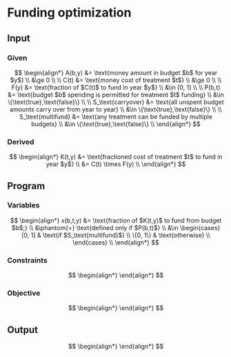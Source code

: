 # Funding optimization

## Input

### Given

$$
\begin{align*}
    A(b,y) &= \text{money amount in budget $b$ for year $y$} \\
    &\ge 0 \\
    \\
    C(t) &= \text{money cost of treatment $t$} \\
    &\ge 0 \\
    \\
    F(y) &= \text{fraction of $C(t)$ to fund in year $y$} \\
    &\in [0, 1] \\
    \\
    P(b,t) &= \text{budget $b$ spending is permitted for treatment $t$ funding} \\
    &\in \{\text{true},\text{false}\} \\
    \\
    S_\text{carryover} &= \text{all unspent budget amounts carry over from year to year} \\
    &\in \{\text{true},\text{false}\} \\
    \\
    S_\text{multifund} &= \text{any treatment can be funded by multiple budgets} \\
    &\in \{\text{true},\text{false}\} \\
\end{align*}
$$

### Derived

$$
\begin{align*}
    K(t,y) &= \text{fractioned cost of treatment $t$ to fund in year $y$} \\
    &= C(t) \times F(y) \\
\end{align*}
$$

## Program

### Variables

$$
\begin{align*}
    x(b,t,y) &= \text{fraction of $K(t,y)$ to fund from budget $b$;} \\
    &\phantom{=} \text{defined only if $P(b,t)$} \\
    &\in
    \begin{cases}
        [0, 1] & \text{if $S_\text{multifund}$} \\
        \{0, 1\} & \text{otherwise} \\
    \end{cases} \\
\end{align*}
$$

### Constraints

$$
\begin{align*}
\end{align*}
$$

### Objective

$$
\begin{align*}
\end{align*}
$$

## Output

$$
\begin{align*}
\end{align*}
$$
